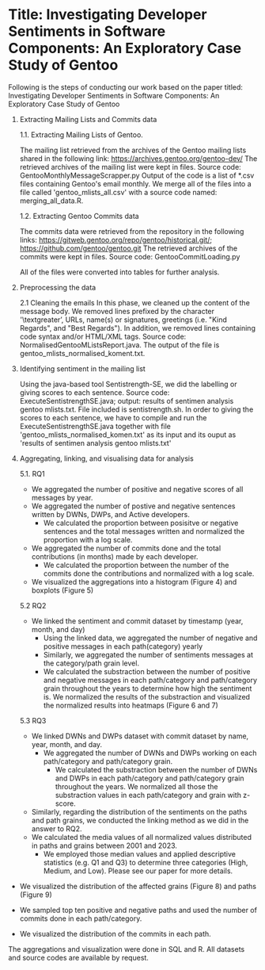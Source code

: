 # Title: Investigating Developer Sentiments in Software Components: An Exploratory Case Study of Gentoo

Following is the steps of conducting our work based on the paper titled: Investigating Developer Sentiments in Software Components: An Exploratory Case Study of Gentoo

1. Extracting Mailing Lists and Commits data
   
   1.1. Extracting Mailing Lists of Gentoo.
   
   The mailing list retrieved from the archives of the Gentoo mailing lists shared in the following link: https://archives.gentoo.org/gentoo-dev/
   The retrieved archives of the mailing list were kept in files.
   Source code: GentooMonthlyMessageScrapper.py
   Output of the code is a list of *.csv files containing Gentoo's email monthly.
   We merge all of the files into a file called 'gentoo_mlists_all.csv' with a source code named: merging_all_data.R. 

   1.2. Extracting Gentoo Commits data
   
   The commits data were retrieved from the repository in the following links: https://gitweb.gentoo.org/repo/gentoo/historical.git/;
   https://github.com/gentoo/gentoo.git
   The retrieved archives of the commits were kept in files.
   Source code: GentooCommitLoading.py
   
   All of the files were converted into tables for further analysis.

3. Preprocessing the data

   2.1 Cleaning the emails
   In this phase, we cleaned up the content of the message body. We removed lines prefixed by the character '\textgreater’, URLs, name(s) or signatures, greetings (i.e. "Kind
   Regards", and "Best Regards"). In addition, we removed lines containing code syntax and/or HTML/XML tags.
   Source code: NormalisedGentooMListsReport.java. The output of the file is gentoo_mlists_normalised_koment.txt.
 

4. Identifying sentiment in the mailing list
   
   Using the java-based tool Sentistrength-SE, we did the labelling or giving scores to each sentence. Source code: ExecuteSentistrengthSE.java; output: results of sentimen
   analysis gentoo mlists.txt. File included is sentistrength.sh.
   In order to giving the scores to each sentence, we have to compile and run the ExecuteSentistrengthSE.java together with file 'gentoo_mlists_normalised_komen.txt' as its input      and its ouput as 'results of sentimen analysis gentoo mlists.txt'

5. Aggregating, linking, and visualising data for analysis
   
   5.1. RQ1
   - We aggregated the number of positive and negative scores of all messages by year.
   - We aggregated the number of postive and negative sentences written by DWNs, DWPs, and Active developers.
        - We calculated the proportion between posisitve or negative sentences and the total messages written and normalized the proportion with a log scale.
   - We aggregated the number of commits done and the total contributions (in months) made by each developer.
       - We calculated the proportion between the number of the commits done the contributions and normalized with a log scale.
   - We visualized the aggregations into a histogram (Figure 4) and boxplots (Figure 5)
  
   5.2 RQ2
   - We linked the sentiment and commit dataset by timestamp (year, month, and day)
     - Using the linked data, we aggregated the number of negative and positive messages in each path(category) yearly
     - Similarly, we aggregated the number of sentiments messages at the category/path grain level.
     - We calculated the substraction between the number of positive and negative messages in each path/category and path/category grain throughout the years to determine how high
       the sentiment is. We normalized the results of the substraction and visualized the normalized results into heatmaps (Figure 6 and 7)

   5.3 RQ3
   - We linked DWNs and DWPs dataset with commit dataset by name, year, month, and day.
     - We aggregated the number of DWNs and DWPs working on each path/category and path/category grain.
       - We calculated the substraction between the number of DWNs and DWPs in each path/category and path/category grain throughout the years. We normalized all those the substraction values in each path/category and grain with z-score.
   - Similarly, regarding the distribution of the sentiments on the paths and path grains, we conducted the linking method as we did in the answer to RQ2.
   - We calculated the media values of all normalized values distributed in paths and grains between 2001 and 2023.
     - We employed those median values and applied descriptive statistics (e.g. Q1 and Q3) to determine three categories (High, Medium, and Low). Please see our paper for more details.
  - We visualized the distribution of the affected grains (Figure 8) and paths (Figure 9)

  - We sampled top ten positive and negative paths and used the number of commits done in each path/category.
  - We visualized the distribution of the commits in each path.

   The aggregations and visualization were done in SQL and R.
   All datasets and source codes are available by request.




